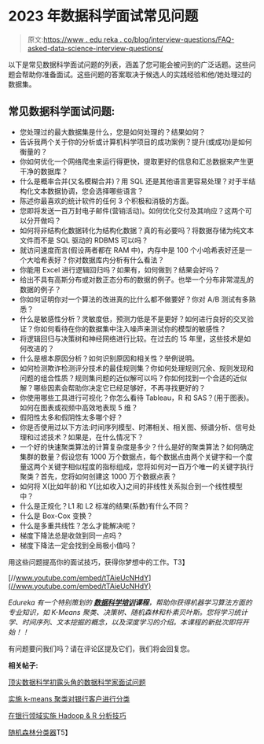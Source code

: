 # 2023 年数据科学面试常见问题

> 原文:[https://www . edu reka . co/blog/interview-questions/FAQ-asked-data-science-interview-questions/](https://www.edureka.co/blog/interview-questions/frequently-asked-data-science-interview-questions/)

以下是常见数据科学面试问题的列表，涵盖了您可能会被问到的广泛话题。这些问题会帮助你准备面试。这些问题的答案取决于候选人的实践经验和他/她处理过的数据集。

## 常见数据科学面试问题:

*   您处理过的最大数据集是什么，您是如何处理的？结果如何？
*   告诉我两个关于你的分析或计算机科学项目的成功案例？提升(或成功)是如何衡量的？
*   你如何优化一个网络爬虫来运行得更快，提取更好的信息和汇总数据来产生更干净的数据库？
*   什么是概率合并(又名模糊合并)？用 SQL 还是其他语言更容易处理？对于半结构化文本数据协调，您会选择哪些语言？
*   陈述你最喜欢的统计软件的任何 3 个积极和消极的方面。
*   您即将发送一百万封电子邮件(营销活动)。如何优化交付及其响应？这两个可以分开做吗？
*   如何将非结构化数据转化为结构化数据？真的有必要吗？将数据存储为纯文本文件而不是 SQL 驱动的 RDBMS 可以吗？
*   就访问速度而言(假设两者都在 RAM 中)，内存中是 100 个小哈希表好还是一个大哈希表好？你对数据库内分析有什么看法？
*   你能用 Excel 进行逻辑回归吗？如果有，如何做到？结果会好吗？
*   给出不具有高斯分布或对数正态分布的数据的例子。也举一个分布非常混乱的数据的例子？
*   你如何证明你对一个算法的改进真的比什么都不做要好？你对 A/B 测试有多熟悉？
*   什么是敏感性分析？灵敏度低，预测力低是不是更好？如何进行良好的交叉验证？你如何看待在你的数据集中注入噪声来测试你的模型的敏感性？
*   将逻辑回归与决策树和神经网络进行比较。在过去的 15 年里，这些技术是如何改进的？
*   什么是根本原因分析？如何识别原因和相关性？举例说明。
*   如何检测欺诈检测评分技术的最佳规则集？你如何处理规则冗余、规则发现和问题的组合性质？规则集问题的近似解可以吗？你如何找到一个合适的近似解？哪些因素会帮助你决定它已经足够好，不再寻找更好的？
*   你使用哪些工具进行可视化？你怎么看待 Tableau，R 和 SAS？(用于图表)。如何在图表或视频中高效地表现 5 维？
*   假阳性太多和假阴性太多哪个好？
*   你是否使用过以下方法:时间序列模型、时滞相关、相关图、频谱分析、信号处理和过滤技术？如果是，在什么情况下？
*   一个好的快速聚类算法的计算复杂度是多少？什么是好的聚类算法？如何确定集群的数量？假设您有 1000 万个数据点，每个数据点由两个关键字和一个度量这两个关键字相似程度的指标组成，您将如何对一百万个唯一的关键字执行聚类？首先，您将如何创建这 1000 万个数据点表？
*   如何将 X(比如年龄)和 Y(比如收入)之间的非线性关系拟合到一个线性模型中？
*   什么是正规化？L1 和 L2 标准的结果(系数)有什么不同？
*   什么是 Box-Cox 变换？
*   什么是多重共线性？怎么才能解决呢？
*   梯度下降法总是收敛到同一点吗？
*   梯度下降法一定会找到全局极小值吗？

用这些问题提高你的面试技巧，获得你梦想中的工作。T3】

[//www.youtube.com/embed/tTAieUcNHdY](//www.youtube.com/embed/tTAieUcNHdY)

*Edureka 有一个特别策划的 **[数据科学培训](https://www.edureka.co/masters-program/data-scientist-certification)课程**，帮助你获得机器学习算法方面的专业知识，如 K-Means 聚类、决策树、随机森林和朴素贝叶斯。您将学习统计学、时间序列、文本挖掘的概念，以及深度学习的介绍。本课程的新批次即将开始！！*

有问题要问我们吗？请在评论区提及它们，我们将会回复您。

**相关帖子:**

[顶尖数据科学初露头角的数据科学家面试问题](https://www.edureka.co/blog/interview-questions/top-data-science-interview-questions-for-budding-data-scientists/ "Data Science interview questions")

[实施 k-means 聚类对银行客户进行分类](https://www.edureka.co/blog/clustering-on-bank-data-using-r/ "Implementing K-means Clustering to Classify Bank Customer Using R")

[在银行领域实施 Hadoop & R 分析技巧](https://www.edureka.co/blog/implementing-hadoop-and-r-analytic-skills-in-banking-domain/ "Implementing Hadoop & R Analytic Skills in Banking Domain")

[随机森林分类器](https://www.edureka.co/blog/random-forest-classifier/ "Random Forest Classifier")T5】